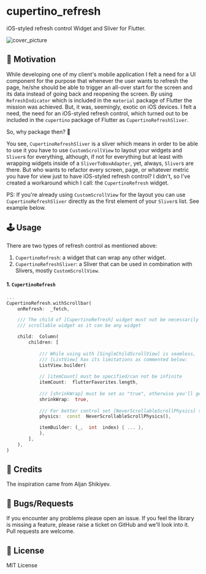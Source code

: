 
# cupertino_refresh

iOS-styled refresh control Widget and Sliver for Flutter.

<img src="https://raw.githubusercontent.com/porelarte/cupertino-refresh/master/.docs/cover.png" alt="cover_picture" />

## 🚀 Motivation

While developing one of my client's mobile application I felt a need for a UI component for the purpose that whenever the user wants to refresh the page, he/she should be able to trigger an all-over start for the screen and its data instead of going back and reopening the screen. By using `RefreshIndicator` which is included in the `material` package of Flutter the mission was achieved. But, it was, seemingly, exotic on iOS devices. I felt a need, the need for an iOS-styled refresh control, which turned out to be included in the `cupertino` package of Flutter as `CupertinoRefreshSliver`.

So, why package then? 🤔

You see, `CupertinoRefreshSliver` is a sliver which means in order to be able to use it you have to use `CustomScrollView` to layout your widgets and `Sliver`s for everything, although, if not for everything but at least with wrapping widgets inside of a `SliverToBoxAdapter`, yet, always, `Sliver`s are there. But who wants to refactor every screen, page, or whatever metric you have for view just to have iOS-styled refresh control? I didn't, so I've created a workaround which I call: the `CupertinoRefresh` widget.

  

PS: If you're already using `CustomScrollView` for the layout you can use `CupertinoRefreshSliver` directly as the first element of your `Sliver`s list. See example below.

## 🕹️ Usage

There are two types of refresh control as mentioned above:
1. `CupertinoRefresh`: a widget that can wrap any other widget.
2. `CupertinoRefreshSliver`: a Sliver that can be used in combination with Slivers, mostly `CustomScrollView`.

#### 1. `CupertinoRefresh`

```dart
...
CupertinoRefresh.withScrollbar(
	onRefresh:  _fetch,

	/// The child of [CupertinoRefresh] widget must not be necessarily a
	/// scrollable widget as it can be any widget

	child:  Column(
		children: [
		
			/// While using with [SingleChildScrollView] is seamless,
			/// [ListView] has its limitations as commented below:
			ListView.builder(
						
			// [itemCount] must be specified/can not be infinite
			itemCount:  flutterFavorites.length,
			
			/// [shrinkWrap] must be set as "true", otherwise you'll get [RenderViewport] issue
			shrinkWrap:  true,
			
			/// For better control set [NeverScrollableScrollPhysics] to [physics]
			physics:  const  NeverScrollableScrollPhysics(),

			itemBuilder: (_,  int  index) { ... },
			),
		],
	),
)
```

## 🙏 Credits

The inspiration came from Aljan Shikiyev.

## 🐞 Bugs/Requests

If you encounter any problems please open an issue. If you feel the library is missing a feature, please raise a ticket on GitHub and we'll look into it. Pull requests are welcome.

## 📃 License

MIT License